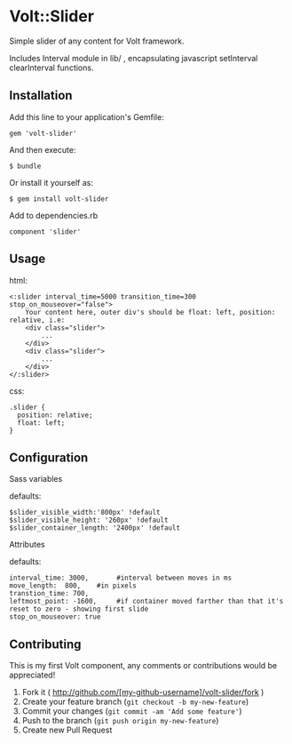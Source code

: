 # Volt::Slider

Simple slider of any content for Volt framework.

Includes Interval module in lib/ , encapsulating javascript setInterval clearInterval functions.

## Installation

Add this line to your application's Gemfile:

    gem 'volt-slider'

And then execute:

    $ bundle

Or install it yourself as:

    $ gem install volt-slider

Add to dependencies.rb

    component 'slider'

## Usage

html:

    <:slider interval_time=5000 transition_time=300 stop_on_mouseover="false">
        Your content here, outer div's should be float: left, position: relative, i.e:
        <div class="slider">
            ...
        </div>
        <div class="slider">
            ...
        </div>
    </:slider>
css:

    .slider {
      position: relative;
      float: left;
    }

## Configuration
Sass variables

defaults:

    $slider_visible_width:'800px' !default
    $slider_visible_height: '260px' !default
    $slider_container_length: '2400px' !default

Attributes

defaults:

    interval_time: 3000,       #interval between moves in ms
    move_length:  800,    #in pixels
    transtion_time: 700,
    leftmost_point: -1600,     #if container moved farther than that it's reset to zero - showing first slide
    stop_on_mouseover: true


## Contributing

This is my first Volt component, any comments or contributions would be appreciated!

1. Fork it ( http://github.com/[my-github-username]/volt-slider/fork )
2. Create your feature branch (`git checkout -b my-new-feature`)
3. Commit your changes (`git commit -am 'Add some feature'`)
4. Push to the branch (`git push origin my-new-feature`)
5. Create new Pull Request
